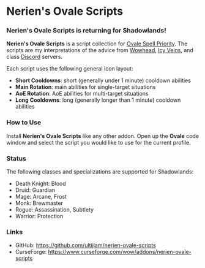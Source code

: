 # Nerien's Ovale Scripts #

### Nerien's Ovale Scripts is returning for Shadowlands! ###

**Nerien's Ovale Scripts** is a script collection for [Ovale Spell Priority].
The scripts are my interpretations of the advice from [Wowhead], [Icy Veins], and class [Discord] servers.

  [Ovale Spell Priority]: https://github.com/Sidoine/Ovale
  [Wowhead]: https://www.wowhead.com/classes
  [Icy Veins]: https://www.icy-veins.com/wow/class-guides
  [Discord]: https://www.wowhead.com/discord-servers#class-discord-servers

Each script uses the following general icon layout:

- **Short Cooldowns**: short (generally under 1 minute) cooldown abilities
- **Main Rotation**: main abilities for single-target situations
- **AoE Rotation**: AoE abilities for multi-target situations
- **Long Cooldowns**: long (generally longer than 1 minute) cooldown abilities

### How to Use ###

Install **Nerien's Ovale Scripts** like any other addon.
Open up the **Ovale** code window and select the script you would like to use for the current profile.

### Status ###

The following classes and specializations are supported for Shadowlands:

- Death Knight: Blood
- Druid: Guardian
- Mage: Arcane, Frost
- Monk: Brewmaster
- Rogue: Assassination, Subtlety
- Warrior: Protection

### Links ###

- GitHub: https://github.com/ultijlam/nerien-ovale-scripts
- CurseForge: https://www.curseforge.com/wow/addons/nerien-ovale-scripts
